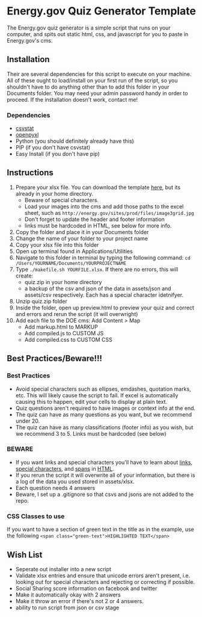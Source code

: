 # Energy.gov Quiz Generator Template
The Energy.gov quiz generator is a simple script that runs on your computer, and spits out static html, css, and javascript for you to paste in Energy.gov's cms. 


## Installation
Their are several dependencies for this script to execute on your machine. All of these ought to load/install on your first run of the script, so you shouldn't have to do anything other than to add this folder in your Documents folder. You may need your admin password handy in order to proceed. If the installation doesn't work, contact me!

### Dependencies 
- [csvstat](https://csvkit.readthedocs.org/en/0.9.1/)
- [openpyxl](https://openpyxl.readthedocs.org/en/latest/)
- Python (you should definitely already have this)
- PIP (if you don't have csvstat)
- Easy Install (if you don't have pip)

## Instructions
1. Prepare your xlsx file. You can download the template [here](https://github.com/energyapps/quiz-template/raw/gh-pages/js/data/quizzer/template.xlsx), but its already in your home directory. 
	- Beware of special characters.
	- Load your images into the cms and add those paths to the excel sheet, such as `http://energy.gov/sites/prod/files/image3grid.jpg`
	- Don't forget to update the header and footer information
	- links must be hardcoded in HTML, see below for more info.
2. Copy the folder and place it in your Documents folder
3. Change the name of your folder to your project name
4. Copy your xlsx file into this folder
5. Open up terminal found in Applications/Utilities
6. Navigate to this folder in terminal by typing the following command: `cd /Users/YOURNAME/Documents/YOURPROJECTNAME`
7. Type `./makefile.sh YOURFILE.xlsx`. If there are no errors, this will create:
	- quiz.zip in your home directory 
	- a backup of the csv and json of the data in assets/json and assets/csv respectively. Each has a special character idetnifyer.
8. Unzip quiz.zip folder
9. Inside the folder, open up preview.html to preview your quiz and correct and errors and rerun the script (it will overwright)
10. Add each file to the DOE cms: Add Content > Map 
	- Add markup.html to MARKUP
	- Add compiled.js to CUSTOM JS
	- Add compiled.css to CUSTOM CSS

## Best Practices/Beware!!!

### Best Practices
- Avoid special characters such as ellipses, emdashes, quotation marks, etc. This will likely cause the script to fail. If excel is automatically causing this to happen, edit your cells to display at plain text. 
- Quiz questions aren't required to have images or context info at the end. 
- The quiz can have as many questions as you want, but we recommend under 20.
- The quiz can have as many classifications (footer info) as you wish, but we recommend 3 to 5. Links must be hardcoded (see below)

### BEWARE
- If you want links and special characters you'll have to learn about [links](http://www.w3schools.com/html/html_links.asp), [special characters](https://www.utexas.edu/learn/html/spchar.html), and [spans](http://www.w3schools.com/tags/tag_span.asp) in [HTML](http://www.codecademy.com/en/tracks/web).
- If you rerun the script it will overwrite all of your information, but there is a log of the data you used stored in assets/xlsx.
- Each question needs 4 answers
- Beware, I set up a .gitignore so that csvs and jsons are not added to the repo.


### CSS Classes to use 
If you want to have a section of green text in the title as in the example, use the following `<span class="green-text">HIGHLIGHTED TEXT</span>`

## Wish List
- Seperate out installer into a new script
- Validate xlsx entries and ensure that unicode errors aren't present, i.e. looking out for special characters and rejecting or correcting if possible. 
- Social Sharing score information on facebook and twitter
- Make it automatically okay with 2 answers
- Make it throw an error if there's not 2 or 4 answers. 
- ability to run script from json or csv stage
